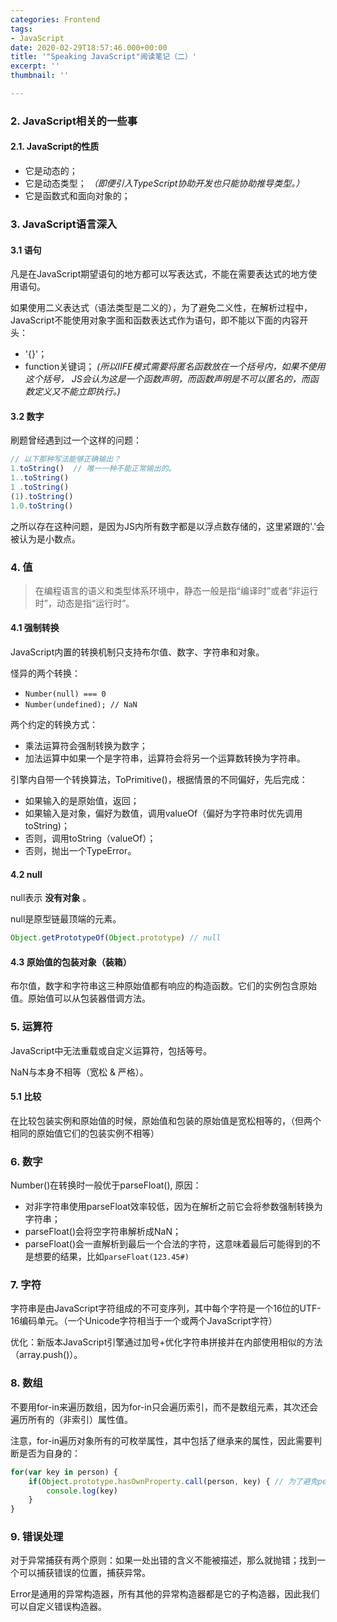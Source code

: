```yaml
---
categories: Frontend
tags:
- JavaScript
date: 2020-02-29T18:57:46.000+00:00
title: '"Speaking JavaScript"阅读笔记（二）'
excerpt: ''
thumbnail: ''

---
```

### 2. JavaScript相关的一些事

#### 2.1. JavaScript的性质

- 它是动态的；
- 它是动态类型； _（即便引入TypeScript协助开发也只能协助推导类型。）_
- 它是函数式和面向对象的；

### 3. JavaScript语言深入

#### 3.1 语句

凡是在JavaScript期望语句的地方都可以写表达式，不能在需要表达式的地方使用语句。

如果使用二义表达式（语法类型是二义的），为了避免二义性，在解析过程中，JavaScript不能使用对象字面和函数表达式作为语句，即不能以下面的内容开头：
- '{}'；
- function关键词； _(所以IIFE模式需要将匿名函数放在一个括号内，如果不使用这个括号， JS会认为这是一个函数声明，而函数声明是不可以匿名的，而函数定义又不能立即执行。)_

#### 3.2 数字

刷题曾经遇到过一个这样的问题：

```javascript
// 以下那种写法能够正确输出？
1.toString()  // 唯一一种不能正常输出的。
1..toString()
1 .toString()
(1).toString()
1.0.toString()
```

之所以存在这种问题，是因为JS内所有数字都是以浮点数存储的，这里紧跟的'.'会被认为是小数点。

### 4. 值

> 在编程语言的语义和类型体系环境中，静态一般是指“编译时”或者“非运行时”，动态是指“运行时”。

#### 4.1 强制转换

JavaScript内置的转换机制只支持布尔值、数字、字符串和对象。

怪异的两个转换：

- `Number(null) === 0`
- `Number(undefined); // NaN`

两个约定的转换方式：

- 乘法运算符会强制转换为数字；
- 加法运算中如果一个是字符串，运算符会将另一个运算数转换为字符串。

引擎内自带一个转换算法，ToPrimitive()，根据情景的不同偏好，先后完成：

- 如果输入的是原始值，返回；
- 如果输入是对象，偏好为数值，调用valueOf（偏好为字符串时优先调用toString)；
- 否则，调用toString（valueOf）；
- 否则，抛出一个TypeError。

#### 4.2 null

null表示 __没有对象__ 。

null是原型链最顶端的元素。

```javascript
Object.getPrototypeOf(Object.prototype) // null
```

#### 4.3 原始值的包装对象（装箱）

布尔值，数字和字符串这三种原始值都有响应的构造函数。它们的实例包含原始值。原始值可以从包装器借调方法。

### 5. 运算符

JavaScript中无法重载或自定义运算符，包括等号。

NaN与本身不相等（宽松 & 严格）。

#### 5.1 比较

在比较包装实例和原始值的时候，原始值和包装的原始值是宽松相等的，（但两个相同的原始值它们的包装实例不相等）

### 6. 数字

Number()在转换时一般优于parseFloat(), 原因：

- 对非字符串使用parseFloat效率较低，因为在解析之前它会将参数强制转换为字符串；
- parseFloat()会将空字符串解析成NaN；
- parseFloat()会一直解析到最后一个合法的字符，这意味着最后可能得到的不是想要的结果，比如`parseFloat(123.45#)`

### 7. 字符

字符串是由JavaScript字符组成的不可变序列，其中每个字符是一个16位的UTF-16编码单元。（一个Unicode字符相当于一个或两个JavaScript字符）

优化：新版本JavaScript引擎通过加号+优化字符串拼接并在内部使用相似的方法（array.push()）。

### 8. 数组

不要用for-in来遍历数组，因为for-in只会遍历索引，而不是数组元素，其次还会遍历所有的（非索引）属性值。

注意，for-in遍历对象所有的可枚举属性，其中包括了继承来的属性，因此需要判断是否为自身的：

```javascript
for(var key in person) {
	if(Object.prototype.hasOwnProperty.call(person, key) { // 为了避免person自身有hasOwnProperty方法
    	console.log(key)   
    }
}
```

### 9. 错误处理

对于异常捕获有两个原则：如果一处出错的含义不能被描述，那么就抛错；找到一个可以捕获错误的位置，捕获异常。

Error是通用的异常构造器，所有其他的异常构造器都是它的子构造器，因此我们可以自定义错误构造器。